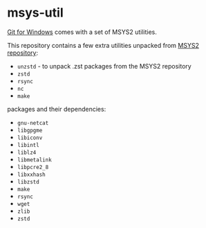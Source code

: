 # msys-util

[Git for Windows](https://git-scm.com/download/win) comes with a set of MSYS2 utilities.

This repository contains a few extra utilities unpacked from [MSYS2 repository](https://repo.msys2.org/msys/x86_64/):

* `unzstd` - to unpack .zst packages from the MSYS2 repository
* `zstd`
* `rsync`
* `nc`
* `make`

packages and their dependencies:

* `gnu-netcat`
* `libgpgme`
* `libiconv`
* `libintl`
* `liblz4`
* `libmetalink`
* `libpcre2_8`
* `libxxhash`
* `libzstd`
* `make`
* `rsync`
* `wget`
* `zlib`
* `zstd`
